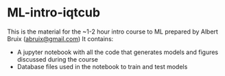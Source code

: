 # ML-intro-iqtcub
This is the material for the ~1-2 hour intro course to ML prepared by Albert Bruix (abruix@gmail.com)
It contains:
- A jupyter notebook with all the code that generates models and figures discussed during the course
- Database files used in the notebook to train and test models 
